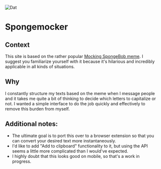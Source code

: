 ![Dat](https://dat-badge.glitch.me/ff3857aa7b2dc1ecc30a6a7e132ed138d06fbe631c72fdb2e0913bd15f238d80/badge.svg)

# Spongemocker

## Context

This site is based on the rather popular [Mocking SpongeBob meme](https://knowyourmeme.com/memes/mocking-spongebob). I suggest you familiarize yourself with it because it's hilarious and incredibly applicable in all kinds of situations.

## Why

I constantly structure my texts based on the meme when I message people and it takes me quite a bit of thinking to decide which letters to capitalize or not. I wanted a simple interface to do the job quickly and effectively to remove this burden from myself.

## Additional notes:

- The ultimate goal is to port this over to a browser extension so that you can convert your desired text more instantaneously.
- I'd like to add "Add to clipboard" functionality to it, but using the API seems a little more complicated than I would've expected.
- I highly doubt that this looks good on mobile, so that's a work in progress.